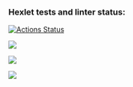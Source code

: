 ### Hexlet tests and linter status:
[![Actions Status](https://github.com/golodnoy/frontend-project-44/workflows/hexlet-check/badge.svg)](https://github.com/golodnoy/frontend-project-44/actions)

<a href="https://codeclimate.com/github/golodnoy/frontend-project-44/maintainability"><img src="https://api.codeclimate.com/v1/badges/ff0571975304c2478de7/maintainability" /></a>

<a href="https://asciinema.org/a/c3ktEl6swr7XPm82Trr9vQ0zj" target="_blank"><img src="https://asciinema.org/a/c3ktEl6swr7XPm82Trr9vQ0zj.svg" /></a>

<a href="https://asciinema.org/a/bUL3WUS7g1rd6LeYFfC2ugy4T" target="_blank"><img src="https://asciinema.org/a/bUL3WUS7g1rd6LeYFfC2ugy4T.svg" /></a>